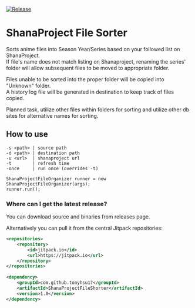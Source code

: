 [![Release](https://jitpack.io/v/tonyhsu17/ShanaProjectFileShorter.svg)](https://jitpack.io/#tonyhsu17/ShanaProjectFileShorter)
# ShanaProject File Sorter
Sorts anime files into Season Year/Series based on your followed list on ShanaProject.  
If file's name does not match listing on Shanaproject, renaming the series' folder will allow subsequent files to be moved to appropriate folder. 

Files unable to be sorted into the proper folder will be copied into "Unknown" folder.  
A history log file will be generated in destination to keep track of files copied.  

Planned task, utilize other files within folders for sorting and utilize other db sites for alternative names for sorting.

## How to use
```
-s <path> | source path
-d <path> | destination path
-u <url>  | shanaproject url
-t        | refresh time
-once     | run once (overrides -t)
```
```
ShanaProjectFileOrganizer runner = new ShanaProjectFileOrganizer(args);
runner.run();
```

### Where can I get the latest release?
You can download source and binaries from releases page.

Alternatively you can pull it from the central Jitpack repositories:
```xml
<repositories>
    <repository>
        <id>jitpack.io</id>
        <url>https://jitpack.io</url>
    </repository>
</repositories>
 
<dependency>
    <groupId>com.github.tonyhsu17</groupId>
    <artifactId>ShanaProjectFileShorter</artifactId>
    <version>1.0</version>
</dependency>
```
